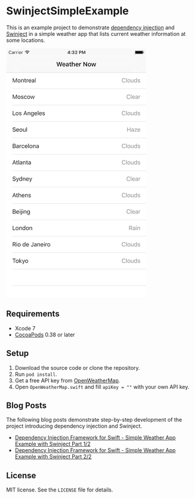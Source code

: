 # SwinjectSimpleExample

This is an example project to demonstrate [dependency injection](https://en.wikipedia.org/wiki/Dependency_injection) and [Swinject](https://github.com/Swinject/Swinject) in a simple weather app that lists current weather information at some locations.

![Screenshot](Assets/SwinjectSimpleExampleScreenshot.png)

## Requirements

- Xcode 7
- [CocoaPods](https://cocoapods.org) 0.38 or later

## Setup

1. Download the source code or clone the repository.
2. Run `pod install`.
3. Get a free API key from [OpenWeatherMap](http://openweathermap.org).
4. Open `OpenWeatherMap.swift` and fill `apiKey = ""` with your own API key.

## Blog Posts

The following blog posts demonstrate step-by-step development of the project introducing dependency injection and Swinject.

- [Dependency Injection Framework for Swift - Simple Weather App Example with Swinject Part 1/2](https://yoichitgy.github.io/post/dependency-injection-framework-for-swift-simple-weather-app-example-with-swinject-part-1/)
- [Dependency Injection Framework for Swift - Simple Weather App Example with Swinject Part 2/2](https://yoichitgy.github.io/post/dependency-injection-framework-for-swift-simple-weather-app-example-with-swinject-part-2/)

## License

MIT license. See the `LICENSE` file for details.
